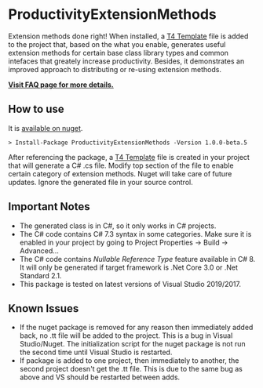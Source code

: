 # ProductivityExtensionMethods
Extension methods done right! When installed, a [T4 Template](https://docs.microsoft.com/en-us/visualstudio/modeling/code-generation-and-t4-text-templates) file is added to the project that, based on the what you enable, generates useful extension methods for certain base class library types and common intefaces that greately increase productivity. Besides, it demonstrates an improved approach to distributing or re-using extension methods.

[**Visit FAQ page for more details.**](https://github.com/maziarrezaei/ProductivityExtensionMethods/wiki/FAQ)


## How to use
It is [available on nuget](https://www.nuget.org/packages/ProductivityExtensionMethods).

```
> Install-Package ProductivityExtensionMethods -Version 1.0.0-beta.5
```

After referencing the package, a [T4 Template](https://docs.microsoft.com/en-us/visualstudio/modeling/code-generation-and-t4-text-templates) file is created in your project that will generate a C# .cs file. Modify top section of the file to enable certain category of extension methods. Nuget will take care of future updates. Ignore the generated file in your source control.

## Important Notes
- The generated class is in C#, so it only works in C# projects.
- The C# code contains C# 7.3 syntax in some categories. Make sure it is enabled in your project by going to Project Properties -> Build -> Advanced...
- The C# code contains *Nullable Reference Type* feature available in C# 8. It will only be generated if target framework is .Net Core 3.0 or .Net Standard 2.1.
- This package is tested on latest versions of Visual Studio 2019/2017.

## Known Issues
- If the nuget package is removed for any reason then immediately added back, no .tt file will be added to the project. This is a bug in Visual Studio/Nuget. The initialization script for the nuget package is not run the second time until Visual Studio is restarted.
- If package is added to one project, then immediately to another, the second project doesn't get the .tt file. This is due to the same bug as above and VS should be restarted between adds. 







